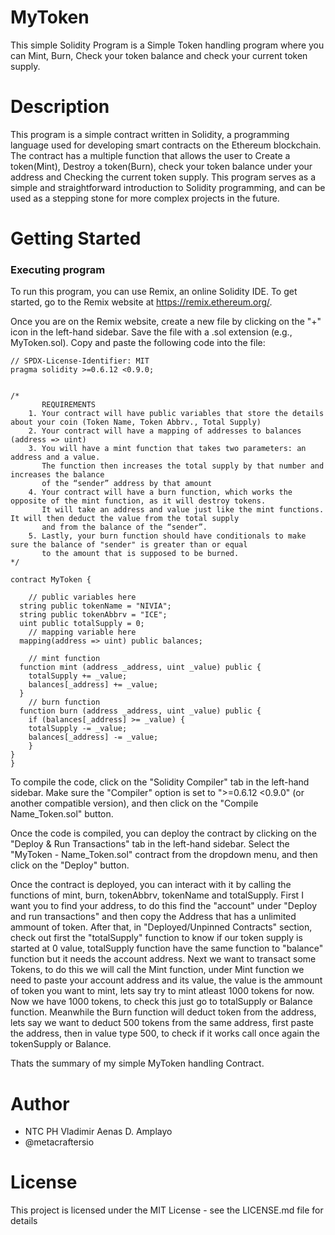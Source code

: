 # MyToken
This simple Solidity Program is a Simple Token handling program where you can Mint, Burn, Check your token balance and check your current token supply. 

# Description
This program is a simple contract written in Solidity, a programming language used for developing smart contracts on the Ethereum blockchain. The contract has a multiple function that allows the user to Create a token(Mint), Destroy a token(Burn), check your token balance under your address and Checking the current token supply. This program serves as a simple and straightforward introduction to Solidity programming, and can be used as a stepping stone for more complex projects in the future.

# Getting Started
### Executing program 
To run this program, you can use Remix, an online Solidity IDE. To get started, go to the Remix website at https://remix.ethereum.org/.

Once you are on the Remix website, create a new file by clicking on the "+" icon in the left-hand sidebar. Save the file with a .sol extension (e.g., MyToken.sol). Copy and paste the following code into the file:
```
// SPDX-License-Identifier: MIT
pragma solidity >=0.6.12 <0.9.0;


/*
       REQUIREMENTS
    1. Your contract will have public variables that store the details about your coin (Token Name, Token Abbrv., Total Supply)
    2. Your contract will have a mapping of addresses to balances (address => uint)
    3. You will have a mint function that takes two parameters: an address and a value. 
       The function then increases the total supply by that number and increases the balance 
       of the “sender” address by that amount
    4. Your contract will have a burn function, which works the opposite of the mint function, as it will destroy tokens. 
       It will take an address and value just like the mint functions. It will then deduct the value from the total supply 
       and from the balance of the “sender”.
    5. Lastly, your burn function should have conditionals to make sure the balance of "sender" is greater than or equal 
       to the amount that is supposed to be burned.
*/

contract MyToken {

    // public variables here
  string public tokenName = "NIVIA";
  string public tokenAbbrv = "ICE";
  uint public totalSupply = 0;
    // mapping variable here
  mapping(address => uint) public balances;

    // mint function
  function mint (address _address, uint _value) public {
    totalSupply += _value;
    balances[_address] += _value;
  }
    // burn function
  function burn (address _address, uint _value) public {
    if (balances[_address] >= _value) {
    totalSupply -= _value;
    balances[_address] -= _value;
    }
}
}
```
To compile the code, click on the "Solidity Compiler" tab in the left-hand sidebar. Make sure the "Compiler" option is set to ">=0.6.12 <0.9.0" (or another compatible version), and then click on the "Compile Name_Token.sol" button.

Once the code is compiled, you can deploy the contract by clicking on the "Deploy & Run Transactions" tab in the left-hand sidebar. Select the "MyToken - Name_Token.sol" contract from the dropdown menu, and then click on the "Deploy" button.

Once the contract is deployed, you can interact with it by calling the functions of mint, burn, tokenAbbrv, tokenName and totalSupply. First I want you to find your address, to do this find the "account" under "Deploy and run transactions" and then copy the Address that has a unlimited ammount of token. After that, in "Deployed/Unpinned Contracts" section, check out first the "totalSupply" function to know if our token supply is started at 0 value, totalSupply function have the same function to "balance" function but it needs the account address. Next we want to transact some Tokens, to do this we will call the Mint function, under Mint function we need to paste your account address and its value, the value is the ammount of token you want to mint, lets say try to mint atleast 1000 tokens for now. Now we have 1000 tokens, to check this just go to totalSupply or Balance function. Meanwhile the Burn function will deduct token from the address, lets say we want to deduct 500 tokens from the same address, first paste the address, then in value type 500, to check if it works call once again the tokenSupply or Balance.

Thats the summary of my simple MyToken handling Contract. 

# Author
+ NTC PH Vladimir Aenas D. Amplayo
+ @metacraftersio

# License
This project is licensed under the MIT License - see the LICENSE.md file for details
